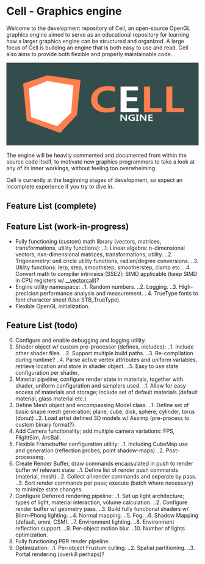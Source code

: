 Cell - Graphics engine
======
Welcome to the development repository of Cell, an open-source OpenGL graphics engine aimed to serve as an educational repository 
for learning how a larger graphics engine can be structured and organized. A large focus of Cell is building an engine that is both easy 
to use and read. Cell also aims to provide both flexible and properly maintainable code.

![Logo of Cell Graphics Engine](logo.png "Cell Graphics Engine Logo")

The engine will be heavily commented and documented from within the source code itself, to motivate new graphics programmers
to take a look at any of its inner workings, without feeling too overwhelming. 

Cell is currently at the beginning stages of development, so expect an incomplete experience if you try to dive in.

Feature List (complete)
------

Feature List (work-in-progress)
------
* Fully functioning (custom) math library (vectors, matrices, transformations, utility functions):
	..1. Linear algebra: n-dimensional vectors, nxn-dimensional matrices, transformations, utility.
	..2. Trigonemetry: unit circle utility functions, radian/degree conversions.
	..3. Utility functions: lerp, step, smoothstep, smootherstep, clamp etc.
	..4. Convert math to compiler intrinsics (SSE2); SIMD applicable (keep SIMD in CPU registers w/ [__vectorcall](http://www.codersnotes.com/notes/maths-lib-2016/))?
* Engine utility namespace:
	..1. Random numbers.
	..2. Logging.
	..3. High-precision performance analysis and measurement.
	..4. TrueType fonts to font character sheet (Use STB_TrueType).
* Flexible OpenGL initialization.
	
Feature List (todo)
------
0. Configure and enable debugging and logging utility.
1. Shader object w/ custom pre-processor (defines, includes):
	..1. Include other shader files.
	..2. Support multiple build paths.
	..3. Re-compilation during runtime?
	..4. Parse active vertex attributes and uniform variables, retrieve location and store in shader object.
	..5. Easy to use state configuration per shader.
2. Material pipeline; configure render state in materials, together with shader, uniform configuration and samplers used.
	..1. Allow for easy access of materials and storage; include set of default materials (default material, glass material etc.)
3. Define Mesh object and encompassing Model class.
	..1. Define set of basic shape mesh generation; plane, cube, disk, sphere, cylinder, torus (donut)
	..2. Load artist defined 3D models w/ Assimp (pre-process to custom binary format?).
4. Add Camera functionality; add multiple camera variations: FPS, FlightSim, ArcBall.
5. Flexible Framebuffer configuration utility:
	..1. Including CubeMap use and generation (reflection probes, point shadow-maps)
	..2. Post-processing.
6. Create Render Buffer, draw commands encapsulated in push to render buffer w/ relevant state:
	..1. Define list of render push commands (material, mesh)
	..2. Collect all render commands and seperate by pass.
	..3. Sort render commands per pass; execute (batch where necessary) to minimize state changes.
7. Configure Deferred rendering pipeline:
	..1. Set up light architecture; types of light, material interaction, volume calculation.
	..2. Configure render buffer w/ geometry pass.
	..3. Build fully functional shaders w/ Blinn-Phong lighting.
	..4. Normal mapping.
	..5. Fog.
	..6. Shadow Mapping (default, omni, CSM).
	..7. Environment lighting.
	..8. Environment reflection support.
	..9. Per-object motion blur.
	..10. Number of lights optimization.
8. Fully functioning PBR render pipeline.
9. Optimization:
	..1. Per-object Frustum culling.
	..2. Spatial partitioning.
	..3. Portal rendering (overkill perhaps)?
	
